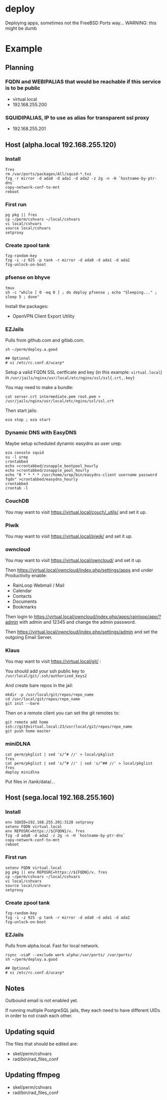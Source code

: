 # deploy
Deploying apps, sometimes not the FreeBSD Ports way... WARNING: this might be dumb

# Example

## Planning

### FQDN and WEBIPALIAS that would be reachable if this service is to be public
- virtual.local
- 192.168.255.200

### SQUIDIPALIAS, IP to use as alias for transparent ssl proxy
- 192.168.255.201

## Host (alpha.local 192.168.255.120)

### Install

```
fres
rm /var/ports/packages/All/squid-*.txz
fzg -r mirror -d ada0 -d ada1 -d ada2 -z 2g -n -H `hostname-by-ptr-dns`
copy-network-conf-to-mnt
reboot
```

### First run

```
pg pkg || fres
cp ~/perm/cshvars ~/local/cshvars
vi local/cshvars
source local/cshvars
setproxy
```

### Create zpool tank

```
fzg-random-key
fzg -i -z 925 -p tank -r mirror -d ada0 -d ada1 -d ada2
fzg-unlock-on-boot
```

### pfsense on bhyve

```
tmux
sh -c "while [ 0 -eq 0 ] ; do deploy pfsense ; echo "Sleeping..." ; sleep 5 ; done"
```

Install the packages:
- OpenVPN Client Export Utility

### EZJails

Pulls from github.com and gitlab.com.

```
sh ~/perm/deploy.a.good

## Optional
# vi /etc/rc.conf.d/ucarp*
```

Setup a valid FQDN SSL certficate and key (in this example: `virtual.local`) in `/usr/jails/nginx/usr/local/etc/nginx/ssl/ssl{.crt,.key}`

You may need to make a bundle:

```
cat server.crt intermediate.pem root.pem > /usr/jails/nginx/usr/local/etc/nginx/ssl/ssl.crt
```

Then start jails:

```
eza stop ; eza start
```

### Dynamic DNS with EasyDNS

Maybe setup scheduled dynamic easydns as user urep:

```
eza console squid
su -l urep
crontabbed
echo >crontabbed/zsnapple_bootpool_hourly
echo >crontabbed/zsnapple_pool_hourly
echo "0 * * * * /usr/home/urep/bin/easydns-client username password fqdn" >crontabbed/easydns_hourly
crontabbed
crontab -l
```

### CouchDB

You may want to visit https://virtual.local/couch/_utils/ and set it up.

### Piwik

You may want to visit https://virtual.local/piwik/ and set it up.

### owncloud

You may want to visit https://virtual.local/owncloud/ and set it up.

Then https://virtual.local/owncloud/index.php/settings/apps and under Productivity enable:

- RainLoop Webmail / Mail
- Calendar
- Contacts
- Documents
- Bookmarks

Then login to https://virtual.local/owncloud/index.php/apps/rainloop/app/?admin with admin and 12345 and change the admin password.

Then https://virtual.local/owncloud/index.php/settings/admin and set the outgoing Email Server.

### Klaus

You may want to visit https://virtual.local/git/ :

You should add your ssh public key to `/usr/local/git/.ssh/authorized_keys2`

And create bare repos in the jail:

```
mkdir -p /usr/local/git/repos/repo_name
cd /usr/local/git/repos/repo_name
git init --bare
```

Then on a remote client you can set the git remotes to:

```
git remote add home ssh://git@virtual.local:23/usr/local/git/repos/repo_name
git push home master
```

### miniDLNA

```
cat perm/pkglist | sed 's/^# //' > local/pkglist
fres
cat perm/pkglist | sed 's/^# //' | sed 's/^## //' > local/pkglist
fres
deploy minidlna
```

Put files in /tank/data/...

## Host (sega.local 192.168.255.160)

### Install

```
env SQUID=192.168.255.201:3128 setproxy
setenv FQDN virtual.local
env REPOSRC=https://${FQDN}/v. fres
fzg -d ada0 -d ada2 -z 2g -n -H `hostname-by-ptr-dns`
copy-network-conf-to-mnt
reboot
```

### First run

```
setenv FQDN virtual.local
pg pkg || env REPOSRC=https://${FQDN}/v. fres
cp ~/perm/cshvars ~/local/cshvars
vi local/cshvars
source local/cshvars
setproxy
```

### Create zpool tank

```
fzg-random-key
fzg -i -z 925 -p tank -r mirror -d ada0 -d ada1 -d ada2
fzg-unlock-on-boot
```

### EZJails

Pulls from alpha.local. Fast for local network.

```
rsync -viaP --exclude work alpha:/var/ports/ /var/ports/
sh ~/perm/deploy.a.good

## Optional
# vi /etc/rc.conf.d/ucarp*
```

## Notes

Outbound email is not enabled yet.

If running multiple PostgreSQL jails, they each need to have different UIDs in order to not crash each other.


## Updating squid

The files that should be edited are:

- skel/perm/cshvars
- rad/bin/rad_files_conf

## Updating ffmpeg

- skel/perm/cshvars
- rad/bin/rad_files_conf
